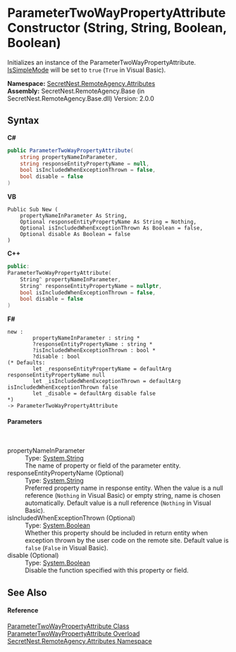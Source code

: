 # ParameterTwoWayPropertyAttribute Constructor (String, String, Boolean, Boolean)
 

Initializes an instance of the ParameterTwoWayPropertyAttribute. <a href="P_SecretNest_RemoteAgency_Attributes_ParameterTwoWayPropertyAttribute_IsSimpleMode">IsSimpleMode</a> will be set to `true` (`True` in Visual Basic).

**Namespace:**&nbsp;<a href="N_SecretNest_RemoteAgency_Attributes">SecretNest.RemoteAgency.Attributes</a><br />**Assembly:**&nbsp;SecretNest.RemoteAgency.Base (in SecretNest.RemoteAgency.Base.dll) Version: 2.0.0

## Syntax

**C#**<br />
``` C#
public ParameterTwoWayPropertyAttribute(
	string propertyNameInParameter,
	string responseEntityPropertyName = null,
	bool isIncludedWhenExceptionThrown = false,
	bool disable = false
)
```

**VB**<br />
``` VB
Public Sub New ( 
	propertyNameInParameter As String,
	Optional responseEntityPropertyName As String = Nothing,
	Optional isIncludedWhenExceptionThrown As Boolean = false,
	Optional disable As Boolean = false
)
```

**C++**<br />
``` C++
public:
ParameterTwoWayPropertyAttribute(
	String^ propertyNameInParameter, 
	String^ responseEntityPropertyName = nullptr, 
	bool isIncludedWhenExceptionThrown = false, 
	bool disable = false
)
```

**F#**<br />
``` F#
new : 
        propertyNameInParameter : string * 
        ?responseEntityPropertyName : string * 
        ?isIncludedWhenExceptionThrown : bool * 
        ?disable : bool 
(* Defaults:
        let _responseEntityPropertyName = defaultArg responseEntityPropertyName null
        let _isIncludedWhenExceptionThrown = defaultArg isIncludedWhenExceptionThrown false
        let _disable = defaultArg disable false
*)
-> ParameterTwoWayPropertyAttribute
```


#### Parameters
&nbsp;<dl><dt>propertyNameInParameter</dt><dd>Type: <a href="https://docs.microsoft.com/dotnet/api/system.string" target="_blank">System.String</a><br />The name of property or field of the parameter entity.</dd><dt>responseEntityPropertyName (Optional)</dt><dd>Type: <a href="https://docs.microsoft.com/dotnet/api/system.string" target="_blank">System.String</a><br />Preferred property name in response entity. When the value is a null reference (`Nothing` in Visual Basic) or empty string, name is chosen automatically. Default value is a null reference (`Nothing` in Visual Basic).</dd><dt>isIncludedWhenExceptionThrown (Optional)</dt><dd>Type: <a href="https://docs.microsoft.com/dotnet/api/system.boolean" target="_blank">System.Boolean</a><br />Whether this property should be included in return entity when exception thrown by the user code on the remote site. Default value is `false` (`False` in Visual Basic).</dd><dt>disable (Optional)</dt><dd>Type: <a href="https://docs.microsoft.com/dotnet/api/system.boolean" target="_blank">System.Boolean</a><br />Disable the function specified with this property or field.</dd></dl>

## See Also


#### Reference
<a href="T_SecretNest_RemoteAgency_Attributes_ParameterTwoWayPropertyAttribute">ParameterTwoWayPropertyAttribute Class</a><br /><a href="Overload_SecretNest_RemoteAgency_Attributes_ParameterTwoWayPropertyAttribute__ctor">ParameterTwoWayPropertyAttribute Overload</a><br /><a href="N_SecretNest_RemoteAgency_Attributes">SecretNest.RemoteAgency.Attributes Namespace</a><br />